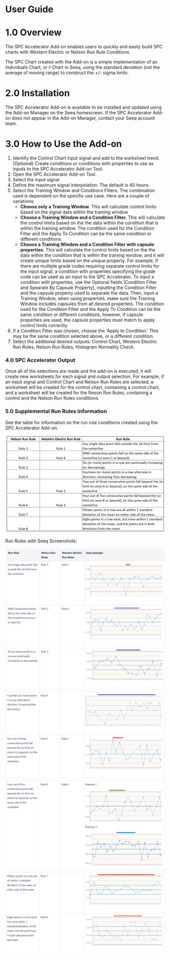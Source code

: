 # User Guide


# 1.0 Overview

The SPC Accelerator Add-on enables users to quickly and easily build SPC charts with Western Electric or Nelson Run Rule Conditions. 

The SPC Chart created with the Add-on is a simple implementation of an Individuals Chart, or I-Chart in Seeq, using the standard deviation (not the average of moving range) to construct the +/- sigma limits. 

# 2.0 Installation

The SPC Accelerator Add-on is available to be installed and updated using the Add-on Manager on the Seeq homescreen. If the SPC Accelerator Add-on does not appear in the Add-on Manager, contact your Seeq account team. 

# 3.0 How to Use the Add-on

1. Identify the Control Chart input signal and add to the worksheet trend. (Optional) Create conditions or conditions with properties to use as inputs to the SPC Accelerator Add-on Tool.
2. Open the SPC Accelerator Add-on Tool.
3. Select the input signal. 
4. Define the maximum signal interpolation. The default is 40 hours.
5. Select the Training Window and Conditions Filters. The combination used is dependent on the specific use case. Here are a couple of variations: 
    - **Choose only a Training Window.** This will calculate control limits based on the signal data within the training window
    - **Choose a Training Window and a Condition Filter.** This will calculate the control limits based on the the data within the condition that is within the training window. The condition used for the Condition Filter and the Apply To Condition can be the same condition or different conditions.
    - **Choose a Training Window and a Condition Filter with capsule properties.** This will calculate the control limits based on the the data within the condition that is within the training window, and it will create unique limits based on the unique property. For example, if there are multiple grade codes requiring separate control limits for the input signal, a condition with properties specifying the grade code can be used as an input to the SPC Accelerator. To input a condition with properties, use the Optional fields (Condition Filter and Spearate By Capsule Property), inputting the Condition Filter and the capsule property used to separate the data. Then, input a Training Window, when using properties, make sure the Training Window includes capsules from all desired properteis. The condition used for the Condition Filter and the Apply To Condition can be the same condition or different conditions, however, if capsule properties are used, the capsule properties must match to apply control limits correctly.
6. If a Condition Filter was chosen, choose the 'Apply to Condition.' This may be the same condition selected above, or a different condition.
7. Select the additional desired outputs: Control Chart, Western Electric Run Rules, Nelson Run Rules, Histogram Normality Check.

### 4.0 SPC Accelerator Output

Once all of the selections are made and the add-on is executed, it will create new worksheets for each signal and output selection. For example, if an input signal and Control Chart and Nelson Run Rules are selected, a worksheet will be created for the control chart, containing a control chart, and a worksheet will be created for the Neson Run Rules, containing a control and the Nelson Run Rules conditions. 

### 5.0 Supplemental Run Rules Information

See the table for information on the run rule conditions created using the SPC Accelerator Add-on.

![Image](_static/run_rules_we_n.png)

Run Rules with Seeq Screenshots:

![Image](_static/example_run_rules_1.png)
![Image](_static/example_run_rules_2.png)
![Image](_static/example_run_rules_3.png)
![Image](_static/example_run_rules_4.png)


